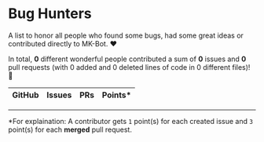 # Bug Hunters

A list to honor all people who found some bugs, had some great ideas or contributed directly to MK-Bot. ❤️

In total, **0** different wonderful people contributed a sum of **0** issues and **0** pull requests (with 0 added and 0 deleted lines of code in 0 different files)! 🎉

| GitHub | Issues | PRs | Points* |
|--------|--------|-----|---------|


---
*For explaination: A contributor gets `1` point(s) for each created issue and `3` point(s) for each **merged** pull request.